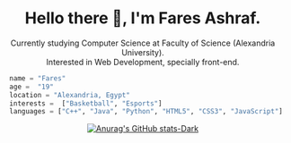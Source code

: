 <h1 align="center">Hello there 👋, I'm Fares Ashraf.</h1>
<p align="center">Currently studying Computer Science at Faculty of Science (Alexandria University).
  <br>
  Interested in Web Development, specially front-end.
</p>


```python
  name = "Fares"
  age =  "19"
  location = "Alexandria, Egypt"
  interests =  ["Basketball", "Esports"]
  languages = ["C++", "Java", "Python", "HTML5", "CSS3", "JavaScript"]
```

[<p align="center">![Anurag's GitHub stats-Dark](https://github-readme-stats.vercel.app/api?username=faresashraf10&show_icons=true&theme=dark#gh-dark-mode-only)](https://github.com/anuraghazra/github-readme-stats#gh-dark-mode-only)</p>

